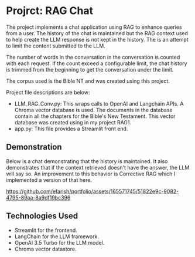 # Projrct: RAG Chat 

The project implements a chat application using RAG to enhance queries from a user. The history of the chat is maintained but the RAG context used to help create the LLM response is not kept in the history. The is an attempt to limit the content submitted to the LLM. 

The number of words in the conversation in the conversation is counted with each request. If the count exceed a configurable limit, the chat history is trimmed from the beginning to get the conversation under the limit.  

The corpus used is the Bible NT and was created using this project. 

Project file descriptions are below:

- LLM_RAG_Conv.py: This wraps calls to OpenAI and Langchain APIs. A Chroma vector database is used. The documents in the database contain all the chapters for the Bible's New Testament. This vector database was created using in my project RAG1.
- app.py: This file provides a Streamlit front end.


## Demonstration

Below is a chat demonstrating that the history is maintained. It also demonstrates that if the context retrieved doesn't have the answer, the LLM will say so. An improvement to this behavior is Corrective RAG which I implemented a version of that here.


https://github.com/efarish/portfolio/assets/165571745/51822e9c-9082-4795-89aa-8a9df19bc396

## Technologies Used

- Streamlit for the frontend. 
- LangChain for the LLM framework.
- OpenAI 3.5 Turbo for the LLM model.
- Chroma vector datastore.


